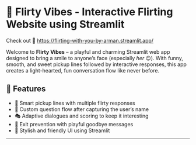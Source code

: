 # 💖 Flirty Vibes - Interactive Flirting Website using Streamlit

Check out 🙌 https://flirting-with-you-by-arman.streamlit.app/

Welcome to **Flirty Vibes** – a playful and charming Streamlit web app designed to bring a smile to anyone’s face (especially *her* 😉). With funny, smooth, and sweet pickup lines followed by interactive responses, this app creates a light-hearted, fun conversation flow like never before.

## 🚀 Features

- 🧠 Smart pickup lines with multiple flirty responses
- 💬 Custom question flow after capturing the user’s name
- 🎭 Adaptive dialogues and scoring to keep it interesting
- 🛑 Exit prevention with playful goodbye messages
- 🌈 Stylish and friendly UI using Streamlit

---

